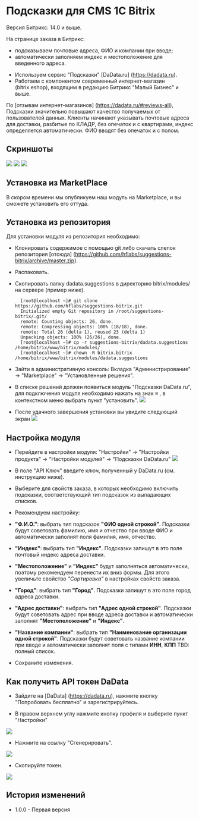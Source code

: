 Подсказки для CMS 1C Bitrix
===========================
Версия Битрикс: 14.0 и выше.

На странице заказа в Битрикс:
- подсказываем почтовые адреса, ФИО и компании при вводе;
- автоматически заполняем индекс и местоположение для введенного адреса.
* Используем сервис "Подсказки" [DaData.ru] (https://dadata.ru).
* Работаем с компонентом современный интернет-магазин (bitrix.eshop), входящим в редакцию Битрикс "Малый Бизнес" и выше.

По [отзывам интернет-магазинов] (https://dadata.ru/#reviews-all), Подсказки значительно повышают качество получаемых от пользователей данных. Клиенты начинают указывать почтовые адреса для доставки, разбитые по КЛАДР, без опечаток и с квартирами, индекс определяется автоматически. ФИО вводят без опечаток и с полом.

Скриншоты
---------
![](img/bitrix-0.png)
![](img/bitrix-2.png)
![](img/bitrix-5.png)

Установка из MarketPlace
------------------------
В скором времени мы опубликуем наш модуль на Marketplace, и вы сможете установить его оттуда.

Установка из репозитория
------------------------

Для установки модуля из репозитория необходимо: 
* Клонировать содержимое с помощью git либо скачать слепок репозитория [отсюда] (https://github.com/hflabs/suggestions-bitrix/archive/master.zip).
* Распаковать.
* Скопировать папку dadata.suggestions в директорию bitrix/modules/ на сервере (пример ниже).

        [root@localhost ~]# git clone https://github.com/hflabs/suggestions-bitrix.git
        Initialized empty Git repository in /root/suggestions-bitrix/.git/
        remote: Counting objects: 26, done.
        remote: Compressing objects: 100% (18/18), done.
        remote: Total 26 (delta 1), reused 23 (delta 1)
        Unpacking objects: 100% (26/26), done.
        [root@localhost ~]# cp -r suggestions-bitrix/dadata.suggestions /home/bitrix/www/bitrix/modules/
        [root@localhost ~]# chown -R bitrix.bitrix /home/bitrix/www/bitrix/modules/dadata.suggestions
* Зайти в административную консоль: Вкладка "Администрирование" -> "Marketplace" -> "Установленные решения".
* В списке решений должен появиться модуль "Подсказки DaData.ru", для подключения модуля необходимо нажать на знак ≡ , в контекстном меню выбрать пункт "установить".
![](img/bitrix-install.png)
* После удачного завершения установки вы увидите следующий экран
![](img/bitrix-install-done.png)

Настройка модуля
----------------
* Перейдите в настройки модуля: "Настройки" -> "Настройки продукта" -> "Настройки модулей" -> "Подсказки DaData.ru"
![](img/bitrix-settings.png)
* В поле "API Ключ" введите ключ, полученный у DaData.ru (см. инструкцию ниже).
* Выберите для свойств заказа, в которых необходимо включить подсказки, соответствующий тип подсказок из выпадающих списков. 
* Рекомендуем настройку:

* **"Ф.И.О."**: выбрать тип подсказок **"ФИО одной строкой"**. Подсказки будут советовать фамилию, имя и отчество при вводе ФИО и автоматически заполнят поля фамилия, имя, отчество.

* **"Индекс"**: выбрать тип **"Индекс"**. Подсказки запишут в это поле почтовый индекс адреса доставки. 

* **"Местоположение"** и **"Индекс"** будут заполняться автоматически, поэтому рекомендуем перенести их вниз формы. Для этого увеличьте свойство *"Сортировка"* в настройках свойств заказа.

* **"Город"**: выбрать тип **"Город"**. Подсказки запишут в это поле город адреса доставки. 

* **"Адрес доставки"**: выбрать тип **"Адрес одной строкой"**. Подсказки будут советовать адрес при вводе адреса доставки и автоматически заполнят **"Местоположение"** и **"Индекс"**.  

* **"Название компании"**: выбрать тип **"Наименование организации одной строкой"**. Подсказки будут советовать название компании при вводе и автоматически заполнят поля с типами **ИНН**, **КПП** TBD: полный список. 

* Сохраните изменения.

Как получить API токен DaData
---------------------------
* Зайдите на [DaData] (https://dadata.ru), нажмите кнопку "Попробовать бесплатно" и зарегистрируйтесь.

* В правом верхнем углу нажмите кнопку профиля и выберите пункт "Настройки"

![](img/dadata-menu.png)

* Нажмите на ссылку "Cгенерировать".

![](img/dadata-settings-initial.png)

* Скопируйте токен.

![](img/dadata-settings-token.png)

История изменений
-----------------
* 1.0.0 - Первая версия

